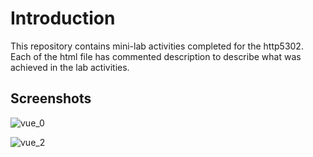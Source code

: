 # Introduction

This repository contains mini-lab activities completed for the http5302. Each of the html file has commented description to describe what was achieved in the lab activities.

## Screenshots

![vue_0](https://user-images.githubusercontent.com/58306478/120908174-c83ded00-c635-11eb-81e7-dfd84aa6ee3f.jpg)

![vue_2](https://user-images.githubusercontent.com/58306478/120908159-9036aa00-c635-11eb-9b79-de16c5f05f4b.jpg)

